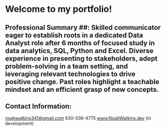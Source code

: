 # Welcome to my portfolio!

## Professional Summary ##: Skilled communicator eager to establish roots in a dedicated Data Analyst role after 6 months of focused study in data analytics, SQL, Python and Excel. Diverse experience in presenting to stakeholders, adept problem-solving in a team setting, and leveraging relevant technologies to drive positive change. Past roles highlight a teachable mindset and an efficient grasp of new concepts.

## Contact Information: ## 
noahwatkins341@gmail.com
630-336-4775
www.NoahWatkins.dev (in development)

